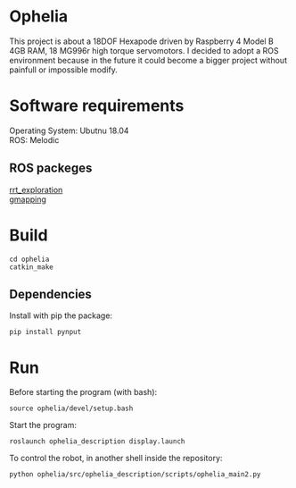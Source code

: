 # Ophelia
This project is about a 18DOF Hexapode driven by Raspberry 4 Model B 4GB RAM, 18 MG996r high torque servomotors. I decided to adopt a ROS environment because in the future it could become a bigger project without painfull or impossible modify.

# Software requirements

Operating System: Ubutnu 18.04\
ROS: Melodic

## ROS packeges

[rrt_exploration](http://wiki.ros.org/rrt_exploration)\
[gmapping](http://wiki.ros.org/gmapping)

# Build
```
cd ophelia
catkin_make
```

## Dependencies

Install with pip the package:

`pip install pynput`

# Run
Before starting the program (with bash):

`source ophelia/devel/setup.bash`

Start the program:

`roslaunch ophelia_description display.launch`

To control the robot, in another shell inside the repository:

`python ophelia/src/ophelia_description/scripts/ophelia_main2.py`
